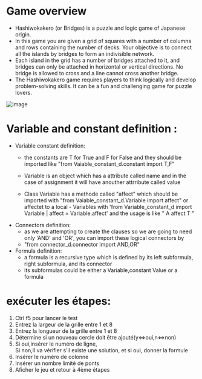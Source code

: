 # Game overview
- Hashiwokakero (or Bridges) is a puzzle and logic game of Japanese origin.
- In this game you are given a grid of squares with a number of columns and rows containing the number of decks. Your objective is to connect all the islands by bridges to form an indivisible network.
- Each island in the grid has a number of bridges attached to it, and bridges can only be attached in horizontal or vertical directions. No bridge is allowed to cross and a line cannot cross another bridge.
- The Hashiwokakero game requires players to think logically and develop problem-solving skills. It can be a fun and challenging game for puzzle lovers.

![image](https://user-images.githubusercontent.com/78409997/234302292-ab4b6b0c-988f-47c8-80dc-1861a78916af.png)


# Variable and constant definition :
- Variable constant definition:
    - the constants are T for True and F for False and they should be imported like  "from Vaiable_constant_d.constant import T,F"
    
    - Variable is an object which has a attribute called name and in the case of assignment it will have anouther attrribute called value
    - Class Variable has a methode called "affect" which should be imported with "from Vaiable_constant_d.Variable import affect" or affectet to a local          - Variables with 'from Variable_constant_d import Variable      |    affect = Variable.affect'  and the usage is like  " A affect T "
- Connectors definition:
    - as we are attempting to create the clauses so we are going to need only 'AND' and 'OR', you can import these logical connectors by 
    - "from connector_d.connector import AND,OR"
- Formula definition:
    - a formula is a recursive type which is defined by its left subformula, right subformula, and its connector
    - its subformulas could be either a Variable,constant Value or a formula
# exécuter les étapes:
  1. Ctrl f5 pour lancer le test  
  2. Entrez la largeur de la grille entre 1 et 8  
  3. Entrez la longueur de la grille entre 1 et 8  
  4. Détermine si un nouveau cercle doit être ajouté(y<=>oui,n<=>non)  
  5. Si oui,insérer le numéro de ligne,  
     Si non,Il va vérifier s'il existe une solution, et si oui, donner la formule  
  6. Insérer le numéro de colonne  
  7. Insérer un nombre limité de ponts  
  8. Aficher le jeu et retour à 4ème étapes  
